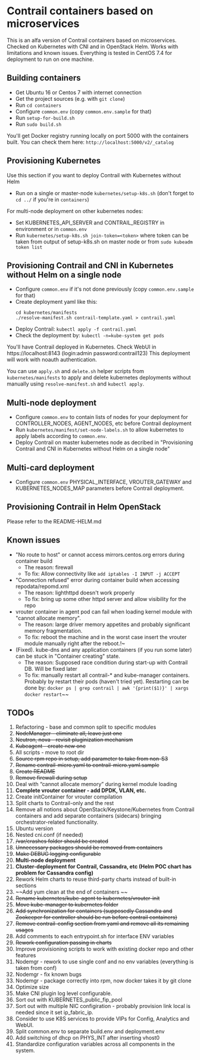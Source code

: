 # Contrail containers based on microservices

This is an alfa version of Contrail containers based on microservices. Checked on Kubernetes with CNI and in OpenStack Helm. Works with limitations and known issues.
Everything is tested in CentOS 7.4 for deployment to run on one machine.

## Building containers

* Get Ubuntu 16 or Centos 7 with internet connection
* Get the project sources (e.g. with ```git clone```)
* Run ```cd containers```
* Configure ```common.env``` (copy ```common.env.sample``` for that)
* Run ```setup-for-build.sh```
* Run ```sudo build.sh```

You'll get Docker registry running locally on port 5000 with the containers built.
You can check them here: ```http://localhost:5000/v2/_catalog```

## Provisioning Kubernetes

Use this section if you want to deploy Contrail with Kubernetes without Helm

* Run on a single or master-node ```kubernetes/setup-k8s.sh``` (don't forget to ```cd ../``` if you're in ```containers```)

For multi-node deployment on other kubernetes nodes:

* Set KUBERNETES_API_SERVER and CONTRAIL_REGISTRY in environment or in ```common.env```
* Run ```kubernetes/setup-k8s.sh join-token=<token>``` where token can be taken from output of setup-k8s.sh on master node or from ```sudo kubeadm token list```

## Provisioning Contrail and CNI in Kubernetes without Helm on a single node

* Configure ```common.env``` if it's not done previously (copy ```common.env.sample``` for that)
* Create deployment yaml like this:
  ```
  cd kubernetes/manifests
  ./resolve-manifest.sh contrail-template.yaml > contrail.yaml
  ```
* Deploy Contrail:
  ```kubectl apply -f contrail.yaml```
* Check the deployment by:
  ```kubectl -n=kube-system get pods```

You'll have Contrail deployed in Kubernetes. Check WebUI in https://localhost:8143 (login:admin password:contrail123)
This deployment will work with noauth authentication.

You can use ```apply.sh``` and ```delete.sh``` helper scripts from ```kubernetes/manifests``` to apply and delete kubernetes deployments without manually using ```resolve-manifest.sh``` and ```kubectl apply```.

## Multi-node deployment

* Configure ```common.env``` to contain lists of nodes for your deployment for CONTROLLER_NODES, AGENT_NODES, etc before Contrail deployment
* Run ```kubernetes/manifest/set-node-labels.sh``` to allow kubernetes to apply labels according to ```common.env```.
* Deploy Contrail on master kubernetes node as decribed in "Provisioning Contrail and CNI in Kubernetes without Helm on a single node"

## Multi-card deployment

* Configure ```common.env``` PHYSICAL_INTERFACE, VROUTER_GATEWAY and KUBERNETES_NODES_MAP parameters before Contrail deployment.

## Provisioning Contrail in Helm OpenStack

Please refer to the README-HELM.md

## Known issues

* "No route to host" or cannot access mirrors.centos.org errors during container build
  - The reason: firewall
  - To fix: Allow connectivity like ```add iptables -I INPUT -j ACCEPT```
* "Connection refused" error during container build when accessing repodata/repomd.xml
  - The reason: lighthttpd doesn't work properly
  - To fix: bring up some other httpd server and allow visibility for the repo
* vrouter container in agent pod can fail when loading kernel module with "cannot allocate memory".
  - The reason: large driver memory appetites and probably significant memory fragmentation.
  - To fix: reboot the machine and in the worst case insert the vrouter module manually right after the reboot.!~
* (Fixed). kube-dns and any application containers (if you run some later) can be stuck in "Container creating" state.
  - The reason: Supposed race condition during start-up with Contrail DB. Will be fixed later
  - To fix: manually restart all contrail-* and kube-manager containers. Probably by restart their pods (haven't tried yet).    Restarting can be done by:
```docker ps | grep contrail | awk '{print($1)}' | xargs docker restart```~~

## TODOs

1. Refactoring - base and common split to specific modules
2. ~~NodeManager - eliminate all, leave just one~~
3. ~~Neutron, nova - revisit pluginization mechanism~~
4. ~~Kubeagent - create new one~~
5. All scripts - move to root dir
6. ~~Source rpm repo in setup, add parameter to take from non-S3~~
7. ~~Rename contrail-micro.yaml to contrail-micro.yaml.sample~~
8. ~~Create README~~
9. ~~Remove firewall during setup~~
10. Deal with “cannot allocate memory” during kernel module loading
11. **Complete vrouter container - add DPDK, VLAN, etc.**
12. Create initContainer for vrouter compilation
13. Split charts to Contrail-only and the rest
14. Remove all notions about OpenStack/Keystone/Kubernetes from Contrail containers and add separate containers (sidecars) bringing orchestrator-related functionality.
15. Ubuntu version
16. Nested cni.conf (if needed)
17. ~~/var/crashes folder should be created~~
18. ~~Unnecessary packages should be removed from containers~~
19. ~~Make DEBUG logging configurable~~
20. **Multi-node deployment**
21. **Cluster-deployment for Contrail, Cassandra, etc (Helm POC chart has problem for Cassandra config)**
22. Rework Helm charts to reuse third-party charts instead of built-in sections
23. ~~Add yum clean at the end of containers ~~
24. ~~Rename kubernetes/kube-agent to kubernetes/vrouter-init~~
25. ~~Move kube-manager to kubernetes folder~~
26. ~~Add synchronization for containers (supposedly Cassandra and Zookeeper for controller should be run before contrail containers)~~
27. ~~Remove contrail-config section from yaml and remove all its remaining usages~~
28. Add comments to each entrypoint.sh for interface ENV variables
29. ~~Rework configuration passing in charts~~
30. Improve provisioning scripts to work with existing docker repo and other features
31. Nodemgr - rework to use single conf and no env variables (everything is taken from conf)
32. Nodemgr - fix known bugs
33. Nodemgr - package correctly into rpm, now docker takes it by git clone
34. Optimize size
35. Make CNI plugin log level configurable.
36. Sort out with KUBERNETES_public_fip_pool
36. Sort out with multiple NIC configiration - probably provision link local is needed since it set ip_fabric_ip.
37. Consider to use K8S services to provide VIPs for Config, Analytics and WebUI.
38. Split common.env to separate build.env and deployment.env
39. Add switching of dhcp on PHYS_INT after inserting vhost0
40. Standardize configuration variables across all components in the system.
